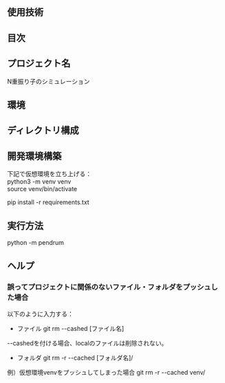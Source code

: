 ## 使用技術

## 目次

## プロジェクト名
N重振り子のシミュレーション

## 環境

## ディレクトリ構成

## 開発環境構築

下記で仮想環境を立ち上げる：  
python3 -m venv venv  
source venv/bin/activate  



pip install -r requirements.txt



## 実行方法
python -m pendrum


## ヘルプ
### 誤ってプロジェクトに関係のないファイル・フォルダをプッシュした場合

以下のように入力する：
* ファイル
git rm --cashed [ファイル名]

--cashedを付ける場合、localのファイルは削除されない。

* フォルダ
 git rm -r --cached [フォルダ名]/

 例）仮想環境venvをプッシュしてしまった場合
 git rm -r --cached venv/


